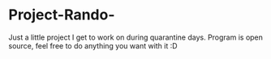 # Project-Rando-
Just a little project I get to work on during quarantine days. Program is open source, feel free to do anything you want with it :D
